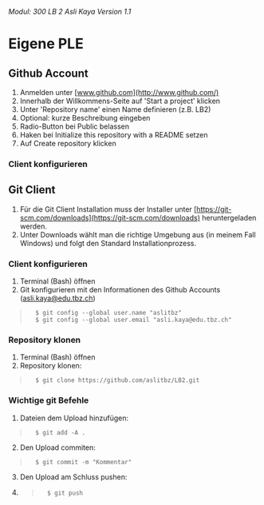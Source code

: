 *Modul: 300 
LB 2 
Asli Kaya
Version 1.1* 
# Eigene PLE
## Github Account
1.  Anmelden unter  [www.github.com](http://www.github.com/)
2.  Innerhalb der Willkommens-Seite auf 'Start a project' klicken
3.  Unter 'Repository name' einen Name definieren (z.B. LB2)
4.  Optional: kurze Beschreibung eingeben
5.  Radio-Button bei Public belassen
6.  Haken bei Initialize this repository with a README setzen
7.  Auf Create repository klicken
### Client konfigurieren
## Git Client
1. Für die Git Client Installation muss der Installer unter [https://git-scm.com/downloads](https://git-scm.com/downloads) heruntergeladen werden.
2.  Unter Downloads wählt man die richtige Umgebung aus (in meinem Fall Windows) und folgt den Standard Installationprozess.
### Client konfigurieren
1. Terminal (Bash) öffnen
2. Git konfigurieren mit den Informationen des Github Accounts (asli.kaya@edu.tbz.ch) 
>       $ git config --global user.name "aslitbz"
>       $ git config --global user.email "asli.kaya@edu.tbz.ch"
### Repository klonen
1. Terminal (Bash) öffnen
2. Repository klonen:
>       $ git clone https://github.com/aslitbz/LB2.git
### Wichtige git Befehle
1. Dateien dem Upload hinzufügen:
>       $ git add -A .
2. Den Upload commiten:
>       $ git commit -m "Kommentar"
3. Den Upload am Schluss pushen:
4. >       $ git push
<!--stackedit_data:
eyJoaXN0b3J5IjpbMjA2OTc1ODY2XX0=
-->